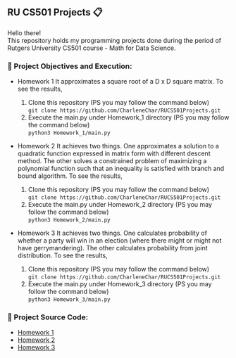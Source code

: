 ## RU CS501 Projects :clipboard:
Hello there!\
This repository holds my programming projects done during the period of Rutgers University CS501 course - Math for Data Science.


### :pushpin: Project Objectives and Execution:
* Homework 1 
It approximates a square root of a D x D square matrix.
To see the results,
  1. Clone this repository (PS you may follow the command below) \
  `git clone https://github.com/CharleneChar/RUCS501Projects.git`
  2. Execute the main.py under Homework_1 directory (PS you may follow the command below) \
  `python3 Homework_1/main.py`

* Homework 2
It achieves two things. One approximates a solution to a quadratic function expressed in matrix form with different descent method. The other solves a constrained problem of maximizing a polynomial function such that an inequality is satisfied with branch and bound algorithm.
To see the results,
  1. Clone this repository (PS you may follow the command below) \
  `git clone https://github.com/CharleneChar/RUCS501Projects.git`
  2. Execute the main.py under Homework_2 directory (PS you may follow the command below) \
  `python3 Homework_2/main.py`

* Homework 3
It achieves two things. One calculates probability of whether a party will win in an election (where there might or might not have gerrymandering). The other calculates probability from joint distribution.
To see the results,
  1. Clone this repository (PS you may follow the command below) \
  `git clone https://github.com/CharleneChar/RUCS501Projects.git`
  2. Execute the main.py under Homework_3 directory (PS you may follow the command below) \
  `python3 Homework_3/main.py`


### :pushpin: Project Source Code:
* [Homework 1]( https://github.com/CharleneChar/RUCS501Projects/blob/main/Homework_1/main.py)
* [Homework 2]( https://github.com/CharleneChar/RUCS501Projects/blob/main/Homework_2/main.py)
* [Homework 3]( https://github.com/CharleneChar/RUCS501Projects/blob/main/Homework_3/main.py)

